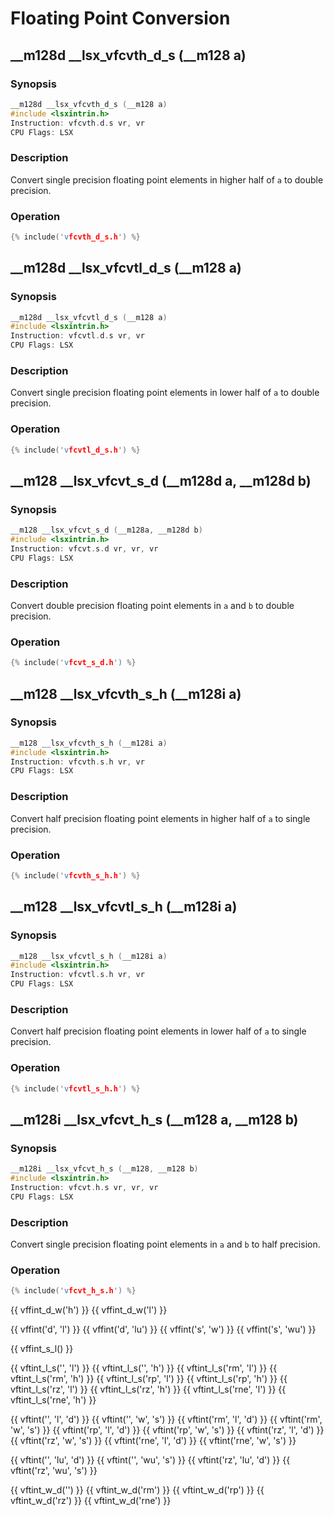 # Floating Point Conversion

## __m128d __lsx_vfcvth_d_s (__m128 a)

### Synopsis

```c++
__m128d __lsx_vfcvth_d_s (__m128 a)
#include <lsxintrin.h>
Instruction: vfcvth.d.s vr, vr
CPU Flags: LSX
```

### Description

Convert single precision floating point elements in higher half of `a` to double precision.

### Operation

```c++
{% include('vfcvth_d_s.h') %}
```

## __m128d __lsx_vfcvtl_d_s (__m128 a)

### Synopsis

```c++
__m128d __lsx_vfcvtl_d_s (__m128 a)
#include <lsxintrin.h>
Instruction: vfcvtl.d.s vr, vr
CPU Flags: LSX
```

### Description

Convert single precision floating point elements in lower half of `a` to double precision.

### Operation

```c++
{% include('vfcvtl_d_s.h') %}
```


## __m128 __lsx_vfcvt_s_d (__m128d a, __m128d b)

### Synopsis

```c++
__m128 __lsx_vfcvt_s_d (__m128a, __m128d b)
#include <lsxintrin.h>
Instruction: vfcvt.s.d vr, vr, vr
CPU Flags: LSX
```

### Description

Convert double precision floating point elements in `a` and `b` to double precision.

### Operation

```c++
{% include('vfcvt_s_d.h') %}
```

## __m128 __lsx_vfcvth_s_h (__m128i a)

### Synopsis

```c++
__m128 __lsx_vfcvth_s_h (__m128i a)
#include <lsxintrin.h>
Instruction: vfcvth.s.h vr, vr
CPU Flags: LSX
```

### Description

Convert half precision floating point elements in higher half of `a` to single precision.

### Operation

```c++
{% include('vfcvth_s_h.h') %}
```

## __m128 __lsx_vfcvtl_s_h (__m128i a)

### Synopsis

```c++
__m128 __lsx_vfcvtl_s_h (__m128i a)
#include <lsxintrin.h>
Instruction: vfcvtl.s.h vr, vr
CPU Flags: LSX
```

### Description

Convert half precision floating point elements in lower half of `a` to single precision.

### Operation

```c++
{% include('vfcvtl_s_h.h') %}
```


## __m128i __lsx_vfcvt_h_s (__m128 a, __m128 b)

### Synopsis

```c++
__m128i __lsx_vfcvt_h_s (__m128, __m128 b)
#include <lsxintrin.h>
Instruction: vfcvt.h.s vr, vr, vr
CPU Flags: LSX
```

### Description

Convert single precision floating point elements in `a` and `b` to half precision.

### Operation

```c++
{% include('vfcvt_h_s.h') %}
```

{{ vffint_d_w('h') }}
{{ vffint_d_w('l') }}

{{ vffint('d', 'l') }}
{{ vffint('d', 'lu') }}
{{ vffint('s', 'w') }}
{{ vffint('s', 'wu') }}

{{ vffint_s_l() }}

{{ vftint_l_s('', 'l') }}
{{ vftint_l_s('', 'h') }}
{{ vftint_l_s('rm', 'l') }}
{{ vftint_l_s('rm', 'h') }}
{{ vftint_l_s('rp', 'l') }}
{{ vftint_l_s('rp', 'h') }}
{{ vftint_l_s('rz', 'l') }}
{{ vftint_l_s('rz', 'h') }}
{{ vftint_l_s('rne', 'l') }}
{{ vftint_l_s('rne', 'h') }}

{{ vftint('', 'l', 'd') }}
{{ vftint('', 'w', 's') }}
{{ vftint('rm', 'l', 'd') }}
{{ vftint('rm', 'w', 's') }}
{{ vftint('rp', 'l', 'd') }}
{{ vftint('rp', 'w', 's') }}
{{ vftint('rz', 'l', 'd') }}
{{ vftint('rz', 'w', 's') }}
{{ vftint('rne', 'l', 'd') }}
{{ vftint('rne', 'w', 's') }}

{{ vftint('', 'lu', 'd') }}
{{ vftint('', 'wu', 's') }}
{{ vftint('rz', 'lu', 'd') }}
{{ vftint('rz', 'wu', 's') }}

{{ vftint_w_d('') }}
{{ vftint_w_d('rm') }}
{{ vftint_w_d('rp') }}
{{ vftint_w_d('rz') }}
{{ vftint_w_d('rne') }}